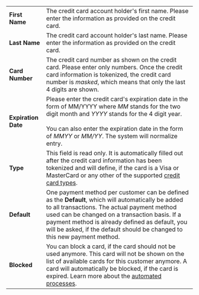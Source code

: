 |                      |                                                                                                                                    |
|----------------------|------------------------------------------------------------------------------------------------------------------------------------|
| **First Name**       | The credit card account holder's first name. Please enter the information as provided on the credit card.                          |
| **Last Name**        | The credit card account holder's last name. Please enter the information as provided on the credit card.                           |
| **Card Number**      | The credit card number as shown on the credit card. Please enter only numbers. Once the credit card information is tokenized, the credit card number is *masked*, which means that only the last 4 digits are shown. |
| **Expiration Date**  | Please enter the credit card's expiration date in the form of MM/YYYY where *MM* stands for the two digit month and *YYYY* stands for the 4 digit year.<br><br>You can also enter the expiration date in the form of *MMYY* or *MM/YY*. The system will normalize entry. |
| **Type**             | This field is read only. It is automatically filled out after the credit card information has been tokenized and will define, if the card is a Visa or MasterCard or any other of the supported [credit card types](../page-credit-card-types.md). |
| **Default**          | One payment method per customer can be defined as the **Default**, which will automatically be added to all transactions. The actual payment method used can be changed on a transaction basis. If a payment method is already defined as default, you will be asked, if the default should be changed to this new payment method. |
| **Blocked**          | You can block a card, if the card should not be used anymore. This card will not be shown on the list of available cards for this customer anymore. A card will automatically be blocked, if the card is expired. Learn more about the [automated processes](../job-queue-setup.md). |
